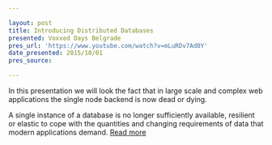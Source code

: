 ```yaml
---

layout: post
title: Introducing Distributed Databases
presented: Voxxed Days Belgrade
pres_url: 'https://www.youtube.com/watch?v=mLuRDv7Ad0Y'
date_presented: 2015/10/01
pres_source:

---
```


In this presentation we will look the fact that in large scale and complex web applications the single node backend is now dead or dying.

A single instance of a database is no longer sufficiently available, resilient or elastic to cope with the quantities and changing requirements of data that modern applications demand. [Read more](https://www.youtube.com/watch?v=mLuRDv7Ad0Y)